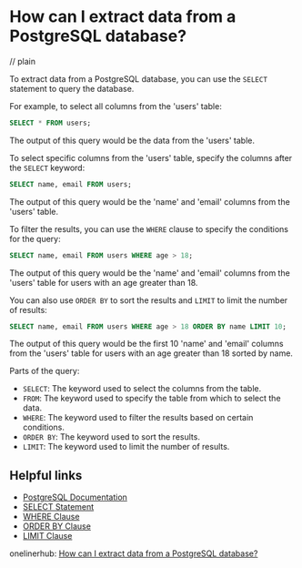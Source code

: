 # How can I extract data from a PostgreSQL database?
// plain

To extract data from a PostgreSQL database, you can use the `SELECT` statement to query the database.

For example, to select all columns from the 'users' table:

```sql
SELECT * FROM users;
```

The output of this query would be the data from the 'users' table.

To select specific columns from the 'users' table, specify the columns after the `SELECT` keyword:

```sql
SELECT name, email FROM users;
```

The output of this query would be the 'name' and 'email' columns from the 'users' table.

To filter the results, you can use the `WHERE` clause to specify the conditions for the query:

```sql
SELECT name, email FROM users WHERE age > 18;
```

The output of this query would be the 'name' and 'email' columns from the 'users' table for users with an age greater than 18.

You can also use `ORDER BY` to sort the results and `LIMIT` to limit the number of results:

```sql
SELECT name, email FROM users WHERE age > 18 ORDER BY name LIMIT 10;
```

The output of this query would be the first 10 'name' and 'email' columns from the 'users' table for users with an age greater than 18 sorted by name.

Parts of the query:

- `SELECT`: The keyword used to select the columns from the table.
- `FROM`: The keyword used to specify the table from which to select the data.
- `WHERE`: The keyword used to filter the results based on certain conditions.
- `ORDER BY`: The keyword used to sort the results.
- `LIMIT`: The keyword used to limit the number of results.

## Helpful links
- [PostgreSQL Documentation](https://www.postgresql.org/docs/)
- [SELECT Statement](https://www.postgresql.org/docs/current/sql-select.html)
- [WHERE Clause](https://www.postgresql.org/docs/current/sql-select.html#SQL-WHERE)
- [ORDER BY Clause](https://www.postgresql.org/docs/current/sql-select.html#SQL-ORDERBY)
- [LIMIT Clause](https://www.postgresql.org/docs/current/sql-select.html#SQL-LIMIT)

onelinerhub: [How can I extract data from a PostgreSQL database?](https://onelinerhub.com/postgresql/how-can-i-extract-data-from-a-postgresql-database)